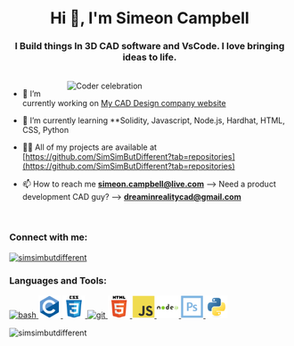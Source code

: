 <h1 align="center">Hi 👋, I'm Simeon Campbell</h1>
<h3 align="center">I Build things In 3D CAD software and VsCode. I love bringing ideas to life.</h3>
<br>

<img align="right" alt="Coder celebration" width="400" src ="https://miro.medium.com/max/1400/0*C-cPP9D2MIyeexAT.gif">

- 🔭 I’m currently working on [My CAD Design company website](https://dreaminreality.co.uk)

- 🌱 I’m currently learning **Solidity, Javascript, Node.js, Hardhat, HTML, CSS, Python

- 👨‍💻 All of my projects are available at [https://github.com/SimSimButDifferent?tab=repositories](https://github.com/SimSimButDifferent?tab=repositories)

- 📫 How to reach me **simeon.campbell@live.com** --> Need a product development CAD guy? --> **dreaminrealitycad@gmail.com**
<br>

<!-- <p align="left"> <img src="https://komarev.com/ghpvc/?username=simsimbutdifferent&label=Profile%20views&color=0e75b6&style=flat" alt="simsimbutdifferent" /> </p>
<br>
<p align="left"> <a href="https://github.com/ryo-ma/github-profile-trophy"><img src="https://github-profile-trophy.vercel.app/?username=simsimbutdifferent" alt="simsimbutdifferent" /></a> </p> -->

<h3 align="left">Connect with me:</h3>
<p align="left">
<a href="https://stackoverflow.com/users/simsimbutdifferent" target="blank"><img align="center" src="https://raw.githubusercontent.com/rahuldkjain/github-profile-readme-generator/master/src/images/icons/Social/stack-overflow.svg" alt="simsimbutdifferent" height="30" width="40" /></a>
</p>

<h3 align="left">Languages and Tools:</h3>
<p align="left"> <a href="https://www.gnu.org/software/bash/" target="_blank" rel="noreferrer"> <img src="https://www.vectorlogo.zone/logos/gnu_bash/gnu_bash-icon.svg" alt="bash" width="40" height="40"/> </a> <a href="https://www.cprogramming.com/" target="_blank" rel="noreferrer"> <img src="https://raw.githubusercontent.com/devicons/devicon/master/icons/c/c-original.svg" alt="c" width="40" height="40"/> </a> <a href="https://www.w3schools.com/css/" target="_blank" rel="noreferrer"> <img src="https://raw.githubusercontent.com/devicons/devicon/master/icons/css3/css3-original-wordmark.svg" alt="css3" width="40" height="40"/> </a> <a href="https://git-scm.com/" target="_blank" rel="noreferrer"> <img src="https://www.vectorlogo.zone/logos/git-scm/git-scm-icon.svg" alt="git" width="40" height="40"/> </a> <a href="https://www.w3.org/html/" target="_blank" rel="noreferrer"> <img src="https://raw.githubusercontent.com/devicons/devicon/master/icons/html5/html5-original-wordmark.svg" alt="html5" width="40" height="40"/> </a> <a href="https://developer.mozilla.org/en-US/docs/Web/JavaScript" target="_blank" rel="noreferrer"> <img src="https://raw.githubusercontent.com/devicons/devicon/master/icons/javascript/javascript-original.svg" alt="javascript" width="40" height="40"/> </a> <a href="https://nodejs.org" target="_blank" rel="noreferrer"> <img src="https://raw.githubusercontent.com/devicons/devicon/master/icons/nodejs/nodejs-original-wordmark.svg" alt="nodejs" width="40" height="40"/> </a> <a href="https://www.photoshop.com/en" target="_blank" rel="noreferrer"> <img src="https://raw.githubusercontent.com/devicons/devicon/master/icons/photoshop/photoshop-line.svg" alt="photoshop" width="40" height="40"/> </a> <a href="https://www.python.org" target="_blank" rel="noreferrer"> <img src="https://raw.githubusercontent.com/devicons/devicon/master/icons/python/python-original.svg" alt="python" width="40" height="40"/> </a> </p>



<p><img align="center" src="https://github-readme-streak-stats.herokuapp.com/?user=simsimbutdifferent&" alt="simsimbutdifferent" /></p>
